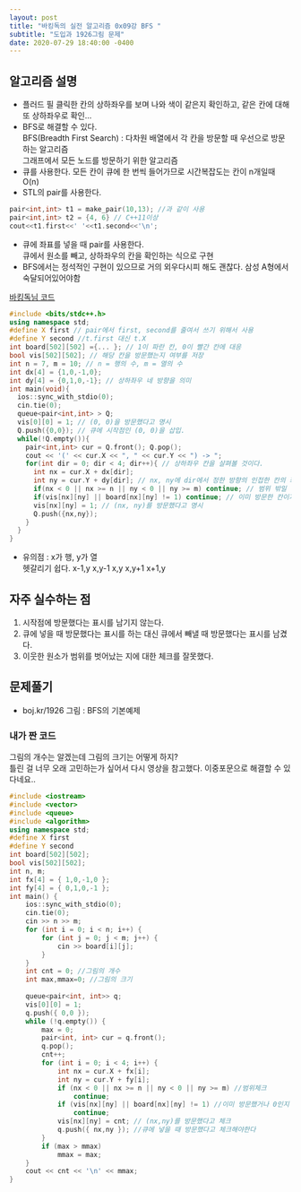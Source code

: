 ```yaml
---
layout: post
title: "바킹독의 실전 알고리즘 0x09강 BFS "
subtitle: "도입과 1926그림 문제"
date: 2020-07-29 18:40:00 -0400
--- 
```



## 알고리즘 설명
- 플러드 필
클릭한 칸의 상하좌우를 보며 나와 색이 같은지 확인하고, 같은 칸에 대해 또 상하좌우로 확인...      
- BFS로 해결할 수 있다.   
BFS(Breadth First Search) : 다차원 배열에서 각 칸을 방문할 때 우선으로 방문하는 알고리즘   
그래프에서 모든 노드를 방문하기 위한 알고리즘   
- 큐를 사용한다. 모든 칸이 큐에 한 번씩 들어가므로 시간복잡도는 칸이 n개일때 O(n)   
- STL의 pair를 사용한다.   
```cpp
pair<int,int> t1 = make_pair(10,13); //과 같이 사용
pair<int,int> t2 = {4, 6} // C++11이상
cout<<t1.first<<' '<<t1.second<<'\n';
```
- 큐에 좌표를 넣을 때 pair를 사용한다.   
큐에서 원소를 빼고, 상하좌우의 칸을 확인하는 식으로 구현   
- BFS에서는 정석적인 구현이 있으므로 거의 외우다시피 해도 괜찮다. 삼성 A형에서 숙달되어있어야함

[바킹독님 코드](https://github.com/encrypted-def/basic-algo-lecture-metarial/blob/master/0x09/BFS.cpp)
~~~cpp
#include <bits/stdc++.h>
using namespace std;
#define X first // pair에서 first, second를 줄여서 쓰기 위해서 사용
#define Y second //t.first 대신 t.X
int board[502][502] ={... }; // 1이 파란 칸, 0이 빨간 칸에 대응
bool vis[502][502]; // 해당 칸을 방문했는지 여부를 저장
int n = 7, m = 10; // n = 행의 수, m = 열의 수
int dx[4] = {1,0,-1,0};
int dy[4] = {0,1,0,-1}; // 상하좌우 네 방향을 의미
int main(void){
  ios::sync_with_stdio(0);
  cin.tie(0);
  queue<pair<int,int> > Q;
  vis[0][0] = 1; // (0, 0)을 방문했다고 명시
  Q.push({0,0}); // 큐에 시작점인 (0, 0)을 삽입.
  while(!Q.empty()){
    pair<int,int> cur = Q.front(); Q.pop();
    cout << '(' << cur.X << ", " << cur.Y << ") -> ";
    for(int dir = 0; dir < 4; dir++){ // 상하좌우 칸을 살펴볼 것이다.
      int nx = cur.X + dx[dir];
      int ny = cur.Y + dy[dir]; // nx, ny에 dir에서 정한 방향의 인접한 칸의 좌표가 들어감
      if(nx < 0 || nx >= n || ny < 0 || ny >= m) continue; // 범위 밖일 경우 넘어감
      if(vis[nx][ny] || board[nx][ny] != 1) continue; // 이미 방문한 칸이거나 파란 칸이 아닐 경우
      vis[nx][ny] = 1; // (nx, ny)를 방문했다고 명시
      Q.push({nx,ny});
    }
  }
}
~~~

- 유의점 : x가 행, y가 열   
헷갈리기 쉽다. 
        x-1,y
x,y-1     x,y     x,y+1
        x+1,y


## 자주 실수하는 점
1. 시작점에 방문했다는 표시를 남기지 않는다.
2. 큐에 넣을 때 방문했다는 표시를 하는 대신 큐에서 빼낼 때 방문했다는 표시를 남겼다. 
3. 이웃한 원소가 범위를 벗어났는 지에 대한 체크를 잘못했다.

## 문제풀기
- boj.kr/1926 그림 : BFS의 기본예제

### 내가 짠 코드
그림의 개수는 알겠는데 그림의 크기는 어떻게 하지?   
틀린 걸 너무 오래 고민하는가 싶어서 다시 영상을 참고했다.
이중포문으로 해결할 수 있다네요..
```cpp
#include <iostream>
#include <vector>
#include <queue>
#include <algorithm>
using namespace std;
#define X first
#define Y second
int board[502][502];
bool vis[502][502];
int n, m;
int fx[4] = { 1,0,-1,0 };
int fy[4] = { 0,1,0,-1 };
int main() {
	ios::sync_with_stdio(0);
	cin.tie(0);
	cin >> n >> m;
	for (int i = 0; i < n; i++) {
		for (int j = 0; j < m; j++) {
			cin >> board[i][j];
		}
	}
	int cnt = 0; //그림의 개수
	int max,mmax=0; //그림의 크기
	
	queue<pair<int, int>> q;
	vis[0][0] = 1;
	q.push({ 0,0 });
	while (!q.empty()) {
		max = 0;
		pair<int, int> cur = q.front();
		q.pop();
		cnt++;
		for (int i = 0; i < 4; i++) {
			int nx = cur.X + fx[i];
			int ny = cur.Y + fy[i];
			if (nx < 0 || nx >= n || ny < 0 || ny >= m) //범위체크
				continue;
			if (vis[nx][ny] || board[nx][ny] != 1) //이미 방문했거나 0인지 체크
				continue;
			vis[nx][ny] = cnt; // (nx,ny)를 방문했다고 체크
			q.push({ nx,ny }); //큐에 넣을 때 방문했다고 체크해야한다
		}
		if (max > mmax)
			mmax = max;
	}
	cout << cnt << '\n' << mmax;
}
```
